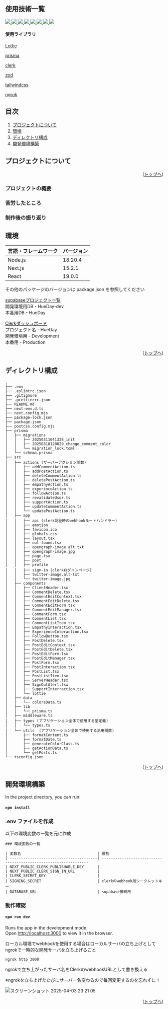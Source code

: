 <div id="top"></div>

## 使用技術一覧

<div style="display: inline">

  <!-- フロントエンドのフレームワーク一覧 -->
  <a href="https://nodejs.org/ja">
  <img src="https://img.shields.io/badge/-Node.js-000000.svg?logo=node.js&style=for-the-badge">
  </a>
  <a href="https://nextjs.org/">
  <img src="https://img.shields.io/badge/-Next.js-blue.svg?logo=next.js&style=for-the-badge">
  </a>
  <!-- フロントエンドの言語 -->
  <a href="http://ja.react.dev/">
  <img src="https://img.shields.io/badge/-React-23272f.svg?logo=react&style=for-the-badge">
  </a>
  <a href="https://www.typescriptlang.org/">
  <img src="https://img.shields.io/badge/-Typescript-FFF.svg?logo=typescript&style=for-the-badge">
  </a>
  
  <!-- ミドルウェア -->
  <a href="https://supabase.com/">
  <img src="https://img.shields.io/badge/-supabase-272822.svg?logo=supabase&style=for-the-badge">
  </a>
  <a href="https://www.prisma.io/?utm_medium=sidebar-promo&utm_source=docs&utm_campaign=managed-connection-pool">
  <img src="https://img.shields.io/badge/-prisma-55C500.svg?logo=prisma&style=for-the-badge">
  </a>
  <a href="https://clerk.com/">
  <img src="https://img.shields.io/badge/-Clerk-5881D8.svg?logo=clerk&style=for-the-badge">
  </a>
  <a href="http://ngrok.com/">
  <img src="https://img.shields.io/badge/-ngrok-FF1B2D.svg?logo=ngrok&style=for-the-badge">
  </a>

</div>

#### 使用ライブラリ

<div>
  <!-- 使用ライブラリ -->
  <p><a href="https://lottiefiles.com/jp/">Lottie</a></p>
  <p><a href="https://www.prisma.io">prisma</a></p>
  <p><a href="https://clerk.com/">clerk</a></p>
  <p><a href="https://zod.dev/">zod</a></p>
  <p><a href="https://tailwindcss.com/">tailwindcss</a></p>
  <p><a href="http://ngrok.com/">ngrok</a></p>
</div>


## 目次

1. [プロジェクトについて](#プロジェクトについて)
2. [環境](#環境)
3. [ディレクトリ構成](#ディレクトリ構成)
4. [開発環境構築](#開発環境構築)


<!-- プロジェクトの概要を記載 -->

## プロジェクトについて

<p align="right">(<a href="#top">トップへ</a>)</p>

<!-- プロジェクトの環境を記載 -->
### プロジェクトの概要

<p>
</p>

### 苦労したところ

### 制作後の振り返り

<p>
</p>


## 環境

<!-- 言語、フレームワーク、ミドルウェア、インフラの一覧とバージョンを記載 -->

| 言語・フレームワーク  | バージョン |
| --------------------- | ---------- |
| Node.js               | 18.20.4    |
| Next.js               | 15.2.1     |
| React                 | 19.0.0     |

その他のパッケージのバージョンは package.json を参照してください

<a href="https://supabase.com/dashboard/projects">supabaseプロジェクト一覧</a>  
開発環境用DB - HueDay-dev  
本番用DB - HueDay  

<a href="https://dashboard.clerk.com/apps/app_2taA5DVxFz0U5n2G4vBp9OrOgMx/instances/ins_2taA57RC5x7gaANrfSejJ1a0dWy">Clerkダッシュボード</a>  
プロジェクト名 - HueDay  
開発環境用 - Development  
本番用 - Production  


<p align="right">(<a href="#top">トップへ</a>)</p>


## ディレクトリ構成

```
.
├── .env
├── .eslintrc.json
├── .gitignore
├── .prettierrc.json
├── README.md
├── next-env.d.ts
├── next.config.mjs
├── package-lock.json
├── package.json
├── postcss.config.mjs
├── prisma
│   ├── migrations
│   │   ├── 20250311041338_init
│   │   ├── 20250318120829_change_comment_color
│   │   └── migration_lock.toml
│   └── schema.prisma
├── src
│   ├── actions (サーバーアクション関数)
│   │   ├── addCommentAction.ts
│   │   ├── addPostAction.ts
│   │   ├── deleteCommentAction.ts
│   │   ├── deletePostAction.ts
│   │   ├── empathyAction.ts
│   │   ├── experinceAction.ts
│   │   ├── followAction.ts
│   │   ├── revalidateUser.ts
│   │   ├── supportAction.ts
│   │   ├── updateCommentAction.ts
│   │   └── updatePostAction.ts
│   ├── app
│   │   ├── api (clerk認証時のwebhookルートハンドラー)
│   │   ├── emotion
│   │   ├── favicon.ico
│   │   ├── globals.css
│   │   ├── layout.tsx
│   │   ├── not-found.tsx
│   │   ├── opengraph-image.alt.txt
│   │   ├── opengraph-image.jpg
│   │   ├── page.tsx
│   │   ├── post
│   │   ├── profile
│   │   ├── sign-in (clerkログインページ)
│   │   ├── twitter-image.alt-txt
│   │   └── twitter-image.jpg
│   ├── components
│   │   ├── ClientHeader.tsx
│   │   ├── CommentDelete.tsx
│   │   ├── CommentEditContext.tsx
│   │   ├── CommentEditDelete.tsx
│   │   ├── CommentEditForm.tsx
│   │   ├── CommentEditManager.tsx
│   │   ├── CommentForm.tsx
│   │   ├── CommentList.tsx
│   │   ├── CommentListItem.tsx
│   │   ├── EmpathyInteraction.tsx
│   │   ├── ExperienceInteraction.tsx
│   │   ├── FollowButton.tsx
│   │   ├── PostDelete.tsx
│   │   ├── PostEditContext.tsx
│   │   ├── PostEditDelete.tsx
│   │   ├── PostEditForm.tsx
│   │   ├── PostEditManager.tsx
│   │   ├── PostForm.tsx
│   │   ├── PostInteraction.tsx
│   │   ├── PostList.tsx
│   │   ├── PostListItem.tsx
│   │   ├── ServerHeader.tsx
│   │   ├── SignOutAlert.tsx
│   │   ├── SupportInterraction.tsx
│   │   └── lottie
│   ├── data
│   │   └── colorsData.ts
│   ├── lib
│   │   └── prisma.ts
│   ├── middleware.ts
│   ├── types (アプリケーション全体で使用する型定義)
│   │   └── types.ts
│   └── utils  (アプリケーション全体で使用する汎用関数)
│       ├── formatContent.ts
│       ├── formatDate.ts
│       ├── generateColorClass.ts
│       ├── getActionData.ts
│       └── getPosts.ts
└── tsconfig.json
```

<p align="right">(<a href="#top">トップへ</a>)</p>


## 開発環境構築

In the project directory, you can run:

#### `npm install`

### .env ファイルを作成

以下の環境変数の一覧を元に作成

```
### 環境変数の一覧

| 変数名                                  | 役割                                   
| ---------------------------------------| ----------------------------------------------------------------
| NEXT_PUBLIC_CLERK_PUBLISHABLE_KEY      | 
| NEXT_PUBLIC_CLERK_SIGN_IN_URL          | 
| CLERK_SECRET_KEY                       |
| SIGNING_SECRET                         | clerkのwebhook用シークレットキー
| DATABASE_URL                           | supabase接続用

```

### 動作確認

#### `npm run dev`

Runs the app in the development mode.\
Open [http://localhost:3000](http://localhost:3000) to view it in the browser.

<p>ローカル環境でwebhookを使用する場合はローカルサーバの立ち上げとしてngrokで一時的な開発サーバを立ち上げること</p>

```
ngrok http 3000
```

<p>ngrokで立ち上がったサーバ名をClerkのwebhookURLとして書き換える</p>
<p>※ngrokを立ち上げたたびにサーバー名変わるので毎回変更するのを忘れずに！</p>

![スクリーンショット 2025-04-03 23 21 05](https://github.com/user-attachments/assets/ec8a37d4-3286-45c4-b9c4-3f0d39f31fa8)



<p align="right">(<a href="#top">トップへ</a>)</p>


